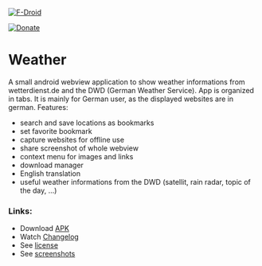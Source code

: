 [![F-Droid](https://f-droid.org/wiki/images/0/06/F-Droid-button_get-it-on.png)](https://f-droid.org/packages/de.baumann.weather/)

[![Donate](https://www.paypalobjects.com/de_DE/DE/i/btn/btn_donateCC_LG.gif)](https://www.paypal.com/cgi-bin/webscr?cmd=_s-xclick&hosted_button_id=NP6TGYDYP9SHY)

# Weather
A small android webview application to show weather informations from wetterdienst.de and the DWD (German Weather Service). App is organized in tabs. It is mainly for German user, as the displayed websites are in german. Features:

- search and save locations as bookmarks
- set favorite bookmark
- capture websites for offline use
- share screenshot of whole webview
- context menu for images and links
- download manager
- English translation
- useful weather informations from the DWD (satellit, rain radar, topic of the day, ...)

### Links:
- Download [APK](https://github.com/scoute-dich/Weather/releases)
- Watch [Changelog](https://github.com/scoute-dich/Weather/blob/master/CHANGELOG.md)
- See [license](https://github.com/scoute-dich/Weather/blob/master/LICENSE.md)
- See [screenshots](https://github.com/scoute-dich/Weather/blob/master/SCREENSHOTS.md)

